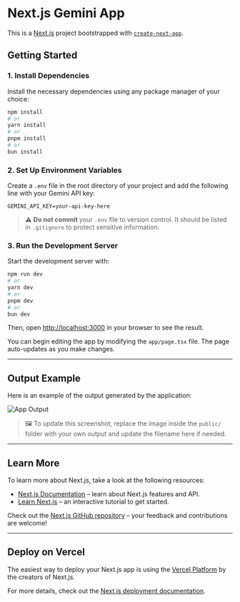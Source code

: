 # Next.js Gemini App

This is a [Next.js](https://nextjs.org) project bootstrapped with [`create-next-app`](https://nextjs.org/docs/app/api-reference/cli/create-next-app).

## Getting Started

### 1. Install Dependencies

Install the necessary dependencies using any package manager of your choice:

```bash
npm install
# or
yarn install
# or
pnpm install
# or
bun install
```

### 2. Set Up Environment Variables

Create a `.env` file in the root directory of your project and add the following line with your Gemini API key:

```
GEMINI_API_KEY=your-api-key-here
```

> ⚠️ **Do not commit** your `.env` file to version control. It should be listed in `.gitignore` to protect sensitive information.

### 3. Run the Development Server

Start the development server with:

```bash
npm run dev
# or
yarn dev
# or
pnpm dev
# or
bun dev
```

Then, open [http://localhost:3000](http://localhost:3000) in your browser to see the result.

You can begin editing the app by modifying the `app/page.tsx` file. The page auto-updates as you make changes.

---

## Output Example

Here is an example of the output generated by the application:

![App Output](<img width="1427" alt="Screenshot 2025-05-08 at 10 41 35 PM" src="https://github.com/user-attachments/assets/3f5e0829-28ef-4fb7-bbf3-b201051e0f2d" />
)

> 🖼️ To update this screenshot, replace the image inside the `public/` folder with your own output and update the filename here if needed.

---

## Learn More

To learn more about Next.js, take a look at the following resources:

- [Next.js Documentation](https://nextjs.org/docs) – learn about Next.js features and API.
- [Learn Next.js](https://nextjs.org/learn) – an interactive tutorial to get started.

Check out the [Next.js GitHub repository](https://github.com/vercel/next.js) – your feedback and contributions are welcome!

---

## Deploy on Vercel

The easiest way to deploy your Next.js app is using the [Vercel Platform](https://vercel.com/new?utm_medium=default-template&filter=next.js&utm_source=create-next-app&utm_campaign=create-next-app-readme) by the creators of Next.js.

For more details, check out the [Next.js deployment documentation](https://nextjs.org/docs/app/building-your-application/deploying).
